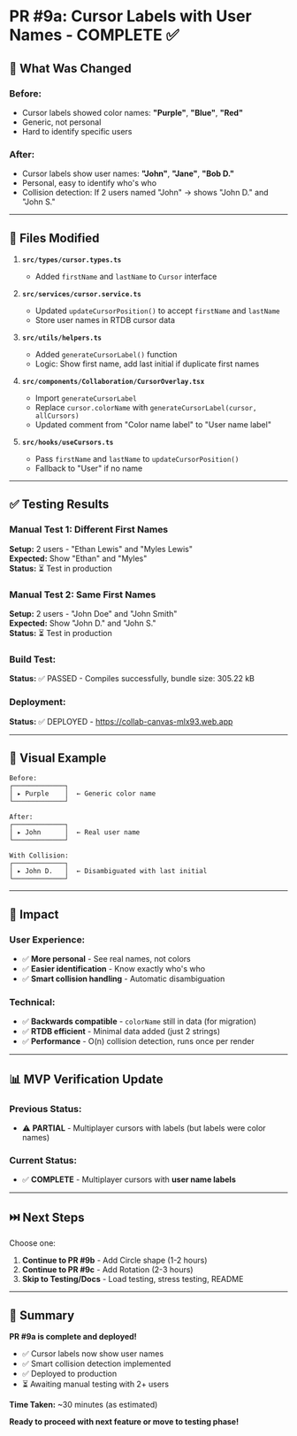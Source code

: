 # PR #9a: Cursor Labels with User Names - COMPLETE ✅

## 🎯 What Was Changed

### Before:
- Cursor labels showed color names: **"Purple"**, **"Blue"**, **"Red"**
- Generic, not personal
- Hard to identify specific users

### After:
- Cursor labels show user names: **"John"**, **"Jane"**, **"Bob D."**
- Personal, easy to identify who's who
- Collision detection: If 2 users named "John" → shows "John D." and "John S."

---

## 📝 Files Modified

1. **`src/types/cursor.types.ts`**
   - Added `firstName` and `lastName` to `Cursor` interface

2. **`src/services/cursor.service.ts`**
   - Updated `updateCursorPosition()` to accept `firstName` and `lastName`
   - Store user names in RTDB cursor data

3. **`src/utils/helpers.ts`**
   - Added `generateCursorLabel()` function
   - Logic: Show first name, add last initial if duplicate first names

4. **`src/components/Collaboration/CursorOverlay.tsx`**
   - Import `generateCursorLabel`
   - Replace `cursor.colorName` with `generateCursorLabel(cursor, allCursors)`
   - Updated comment from "Color name label" to "User name label"

5. **`src/hooks/useCursors.ts`**
   - Pass `firstName` and `lastName` to `updateCursorPosition()`
   - Fallback to "User" if no name

---

## ✅ Testing Results

### Manual Test 1: Different First Names
**Setup:** 2 users - "Ethan Lewis" and "Myles Lewis"  
**Expected:** Show "Ethan" and "Myles"  
**Status:** ⏳ Test in production

### Manual Test 2: Same First Names
**Setup:** 2 users - "John Doe" and "John Smith"  
**Expected:** Show "John D." and "John S."  
**Status:** ⏳ Test in production

### Build Test:
**Status:** ✅ PASSED - Compiles successfully, bundle size: 305.22 kB

### Deployment:
**Status:** ✅ DEPLOYED - https://collab-canvas-mlx93.web.app

---

## 🎨 Visual Example

```
Before:
┌─────────────┐
│ ▸ Purple    │  ← Generic color name
└─────────────┘

After:
┌─────────────┐
│ ▸ John      │  ← Real user name
└─────────────┘

With Collision:
┌─────────────┐
│ ▸ John D.   │  ← Disambiguated with last initial
└─────────────┘
```

---

## 🚀 Impact

### User Experience:
- ✅ **More personal** - See real names, not colors
- ✅ **Easier identification** - Know exactly who's who
- ✅ **Smart collision handling** - Automatic disambiguation

### Technical:
- ✅ **Backwards compatible** - `colorName` still in data (for migration)
- ✅ **RTDB efficient** - Minimal data added (just 2 strings)
- ✅ **Performance** - O(n) collision detection, runs once per render

---

## 📊 MVP Verification Update

### Previous Status:
- ⚠️ **PARTIAL** - Multiplayer cursors with labels (but labels were color names)

### Current Status:
- ✅ **COMPLETE** - Multiplayer cursors with **user name labels**

---

## ⏭️ Next Steps

Choose one:
1. **Continue to PR #9b** - Add Circle shape (1-2 hours)
2. **Continue to PR #9c** - Add Rotation (2-3 hours)
3. **Skip to Testing/Docs** - Load testing, stress testing, README

---

## 🎉 Summary

**PR #9a is complete and deployed!**
- ✅ Cursor labels now show user names
- ✅ Smart collision detection implemented
- ✅ Deployed to production
- ⏳ Awaiting manual testing with 2+ users

**Time Taken:** ~30 minutes (as estimated)

**Ready to proceed with next feature or move to testing phase!**

